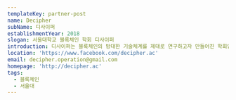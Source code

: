 ```yaml
---
templateKey: partner-post
name: Decipher
subName: 디사이퍼
establishmentYear: 2018
slogan: 서울대학교 블록체인 학회 디사이퍼
introduction: 디사이퍼는 블록체인의 방대한 기술체계를 제대로 연구하고자 만들어진 학회입니다.
location: 'https://www.facebook.com/decipher.ac'
email: decipher.operation@gmail.com
homepage: 'http://decipher.ac'
tags:
  - 블록체인
  - 서울대
---
```


